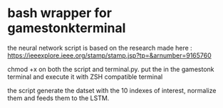 # bash wrapper for gamestonkterminal





the neural network script is based on the research made here : https://ieeexplore.ieee.org/stamp/stamp.jsp?tp=&arnumber=9165760

chmod +x on both the script and terminal.py. put the in the gamestonk terminal and execute it with ZSH compatible terminal

the script generate the datset with the 10 indexes of interest, normalize them and feeds them to the LSTM.
